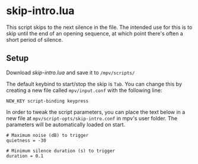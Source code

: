# skip-intro.lua #

This script skips to the next silence in the file. The intended use for this is to skip until the end of an opening sequence, at which point there's often a short period of silence.

## Setup ##
Download *skip-intro.lua* and save it to `/mpv/scripts/`

The default keybind to start/stop the skip is `Tab`. You can change this by creating a new file called `mpv/input.conf` with the following line:
```
NEW_KEY script-binding keypress
```

In order to tweak the script parameters, you can place the text below in a new file at `mpv/script-opts/skip-intro.conf` in mpv's user folder. The parameters will be automatically loaded on start.

```
# Maximum noise (dB) to trigger
quietness = -30

# Minimum silence duration (s) to trigger
duration = 0.1
```
